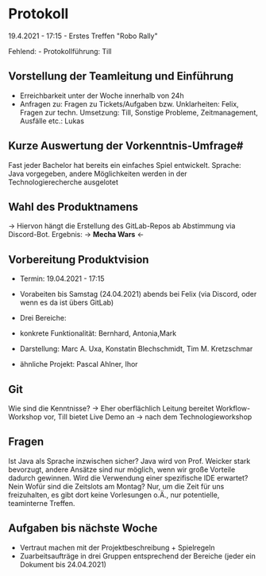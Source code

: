 # Protokoll

19.4.2021 - 17:15 - Erstes Treffen "Robo Rally"

Fehlend: -
Protokollführung: Till

## Vorstellung der Teamleitung und Einführung

- Erreichbarkeit unter der Woche innerhalb von 24h
- Anfragen zu: Fragen zu Tickets/Aufgaben bzw. Unklarheiten: Felix, Fragen zur techn. Umsetzung: Till, Sonstige Probleme, Zeitmanagement, Ausfälle etc.: Lukas

##  Kurze Auswertung der Vorkenntnis-Umfrage#

Fast jeder Bachelor hat bereits ein einfaches Spiel entwickelt.
Sprache: Java vorgegeben, andere Möglichkeiten werden in der Technologierecherche ausgelotet

## Wahl des Produktnamens

-> Hiervon hängt die Erstellung des GitLab-Repos ab
Abstimmung via Discord-Bot. Ergebnis: -> **Mecha Wars** <-

## Vorbereitung Produktvision

- Termin: 19.04.2021 - 17:15
- Vorabeiten bis Samstag (24.04.2021) abends bei Felix (via Discord, oder wenn es da ist übers GitLab)
- Drei Bereiche:
- konkrete Funktionalität: Bernhard, Antonia,Mark

- Darstellung: Marc A. Uxa, Konstatin Blechschmidt, Tim M. Kretzschmar

- ähnliche Projekt: Pascal Ahlner, Ihor

## Git

Wie sind die Kenntnisse? -> Eher oberflächlich
Leitung bereitet Workflow-Workshop vor, Till bietet Live Demo an -> nach dem Technologieworkshop

## Fragen

Ist Java als Sprache inzwischen sicher? Java wird von Prof. Weicker stark bevorzugt, andere Ansätze sind nur möglich, wenn wir große Vorteile dadurch gewinnen.
Wird die Verwendung einer spezifische IDE erwartet? Nein
Wofür sind die Zeitslots am Montag? Nur, um die Zeit für uns freizuhalten, es gibt dort keine Vorlesungen o.Ä., nur potentielle, teaminterne Treffen.

## Aufgaben bis nächste Woche

- Vertraut machen mit der Projektbeschreibung + Spielregeln
- Zuarbeitsaufträge in drei Gruppen entsprechend der Bereiche (jeder ein Dokument bis 24.04.2021)

